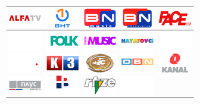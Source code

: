 | ![](https://raw.githubusercontent.com/RevGear/logo/master/Countries/BA/AlfaTV.png)| ![](https://raw.githubusercontent.com/RevGear/logo/master/Countries/BA/BHT1.png)| ![](https://raw.githubusercontent.com/RevGear/logo/master/Countries/BA/BNMusic.png)| ![](https://raw.githubusercontent.com/RevGear/logo/master/Countries/BA/BNTV.png)| ![](https://raw.githubusercontent.com/RevGear/logo/master/Countries/BA/FaceTV.png)| 
|:---:|:---:|:---:|:---:|:---:| 
| ![](https://raw.githubusercontent.com/RevGear/logo/master/Countries/BA/Hayat.png)| ![](https://raw.githubusercontent.com/RevGear/logo/master/Countries/BA/HayatFolk.png)| ![](https://raw.githubusercontent.com/RevGear/logo/master/Countries/BA/HayatMusic.png)| ![](https://raw.githubusercontent.com/RevGear/logo/master/Countries/BA/Hayatovci.png)| ![](https://raw.githubusercontent.com/RevGear/logo/master/Countries/BA/HayatPlus.png)| 
| ![](https://raw.githubusercontent.com/RevGear/logo/master/Countries/BA/HemaTV.png)| ![](https://raw.githubusercontent.com/RevGear/logo/master/Countries/BA/K3.png)| ![](https://raw.githubusercontent.com/RevGear/logo/master/Countries/BA/NTVIC.png)| ![](https://raw.githubusercontent.com/RevGear/logo/master/Countries/BA/OBN.png)| ![](https://raw.githubusercontent.com/RevGear/logo/master/Countries/BA/OKanal.png)| 
| ![](https://raw.githubusercontent.com/RevGear/logo/master/Countries/BA/RTRSPlus.png)| ![](https://raw.githubusercontent.com/RevGear/logo/master/Countries/BA/RTVHB.png)| ![](https://raw.githubusercontent.com/RevGear/logo/master/Countries/BA/RTVZenica.png)| ![](https://raw.githubusercontent.com/RevGear/logo/master/Countries/BA/TVSA.png) | 
